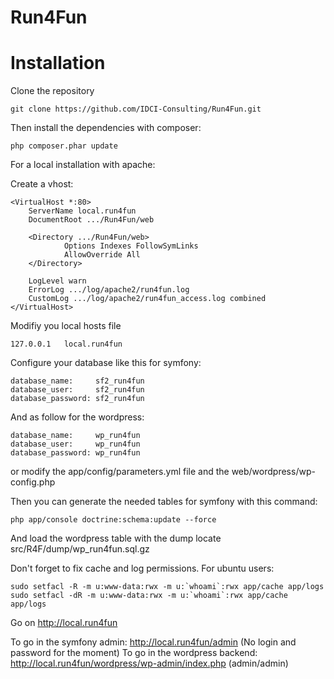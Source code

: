 Run4Fun
=======


Installation
============

Clone the repository

    git clone https://github.com/IDCI-Consulting/Run4Fun.git

Then install the dependencies with composer:

    php composer.phar update

For a local installation with apache:

Create a vhost:

    <VirtualHost *:80>
        ServerName local.run4fun
        DocumentRoot .../Run4Fun/web

        <Directory .../Run4Fun/web>
                Options Indexes FollowSymLinks
                AllowOverride All
        </Directory>

        LogLevel warn
        ErrorLog .../log/apache2/run4fun.log
        CustomLog .../log/apache2/run4fun_access.log combined
    </VirtualHost>

Modifiy you local hosts file

    127.0.0.1   local.run4fun

Configure your database like this for symfony:

    database_name:     sf2_run4fun
    database_user:     sf2_run4fun
    database_password: sf2_run4fun

And as follow for the wordpress:

    database_name:     wp_run4fun
    database_user:     wp_run4fun
    database_password: wp_run4fun

or modify the app/config/parameters.yml file and the web/wordpress/wp-config.php

Then you can generate the needed tables for symfony with this command:

    php app/console doctrine:schema:update --force

And load the wordpress table with the dump locate src/R4F/dump/wp_run4fun.sql.gz

Don't forget to fix cache and log permissions. For ubuntu users:

    sudo setfacl -R -m u:www-data:rwx -m u:`whoami`:rwx app/cache app/logs
    sudo setfacl -dR -m u:www-data:rwx -m u:`whoami`:rwx app/cache app/logs


Go on http://local.run4fun

To go in the symfony admin: http://local.run4fun/admin (No login and password for the moment)
To go in the wordpress backend: http://local.run4fun/wordpress/wp-admin/index.php (admin/admin)
